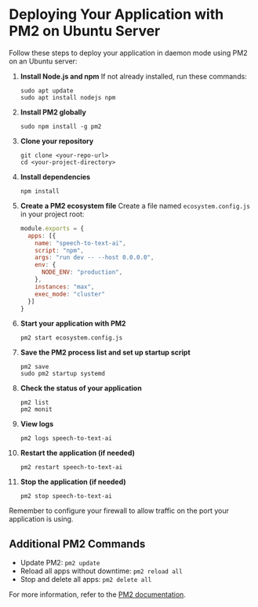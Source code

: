 # Deploying Your Application with PM2 on Ubuntu Server

Follow these steps to deploy your application in daemon mode using PM2 on an Ubuntu server:

1. **Install Node.js and npm**
   If not already installed, run these commands:
   ```
   sudo apt update
   sudo apt install nodejs npm
   ```

2. **Install PM2 globally**
   ```
   sudo npm install -g pm2
   ```

3. **Clone your repository**
   ```
   git clone <your-repo-url>
   cd <your-project-directory>
   ```

4. **Install dependencies**
   ```
   npm install
   ```

5. **Create a PM2 ecosystem file**
   Create a file named `ecosystem.config.js` in your project root:
   ```javascript
   module.exports = {
     apps: [{
       name: "speech-to-text-ai",
       script: "npm",
       args: "run dev -- --host 0.0.0.0",
       env: {
         NODE_ENV: "production",
       },
       instances: "max",
       exec_mode: "cluster"
     }]
   }
   ```

6. **Start your application with PM2**
   ```
   pm2 start ecosystem.config.js
   ```

7. **Save the PM2 process list and set up startup script**
   ```
   pm2 save
   sudo pm2 startup systemd
   ```

8. **Check the status of your application**
   ```
   pm2 list
   pm2 monit
   ```

9. **View logs**
   ```
   pm2 logs speech-to-text-ai
   ```

10. **Restart the application (if needed)**
    ```
    pm2 restart speech-to-text-ai
    ```

11. **Stop the application (if needed)**
    ```
    pm2 stop speech-to-text-ai
    ```

Remember to configure your firewall to allow traffic on the port your application is using.

## Additional PM2 Commands

- Update PM2: `pm2 update`
- Reload all apps without downtime: `pm2 reload all`
- Stop and delete all apps: `pm2 delete all`

For more information, refer to the [PM2 documentation](https://pm2.keymetrics.io/docs/usage/quick-start/).